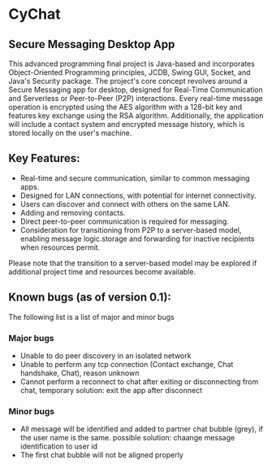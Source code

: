 # CyChat
## Secure Messaging Desktop App

This advanced programming final project is Java-based and incorporates Object-Oriented Programming principles, JCDB, Swing GUI, Socket, and Java's Security package. The project's core concept revolves around a Secure Messaging app for desktop, designed for Real-Time Communication and Serverless or Peer-to-Peer (P2P) interactions. Every real-time message operation is encrypted using the AES algorithm with a 128-bit key and features key exchange using the RSA algorithm. Additionally, the application will include a contact system and encrypted message history, which is stored locally on the user's machine.

## Key Features:
- Real-time and secure communication, similar to common messaging apps.
- Designed for LAN connections, with potential for internet connectivity.
- Users can discover and connect with others on the same LAN.
- Adding and removing contacts.
- Direct peer-to-peer communication is required for messaging.
- Consideration for transitioning from P2P to a server-based model, enabling message logic.storage and forwarding for inactive recipients when resources permit.

Please note that the transition to a server-based model may be explored if additional project time and resources become available.

## Known bugs (as of version 0.1):

The following list is a list of major and minor bugs

### Major bugs
- Unable to do peer discovery in an isolated network
- Unable to perform any tcp connection (Contact exchange, Chat handshake, Chat), reason unknown
- Cannot perform a reconnect to chat after exiting or disconnecting from chat, temporary solution: exit the app after disconnect

### Minor bugs
- All message will be identified and added to partner chat bubble (grey), if the user name is the same. possible solution: chaange message identification to user id
- The first chat bubble will not be aligned properly
